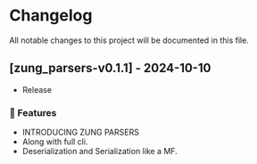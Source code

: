 # Changelog

All notable changes to this project will be documented in this file.

## [zung_parsers-v0.1.1] - 2024-10-10

- Release

### 🚀 Features

- INTRODUCING ZUNG PARSERS
- Along with full cli.
- Deserialization and Serialization like a MF.
